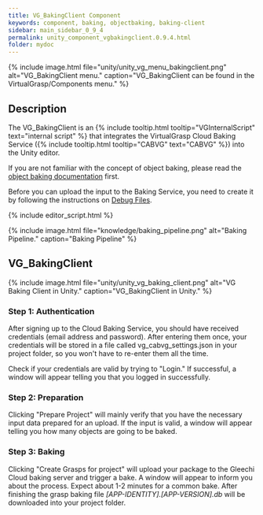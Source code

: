 ```yaml
---
title: VG_BakingClient Component
keywords: component, baking, objectbaking, baking-client
sidebar: main_sidebar_0_9_4
permalink: unity_component_vgbakingclient.0.9.4.html
folder: mydoc
---
```


{% include image.html file="unity/unity_vg_menu_bakingclient.png" alt="VG_BakingClient menu." caption="VG_BakingClient can be found in the VirtualGrasp/Components menu." %}

## Description

The VG_BakingClient is an {% include tooltip.html tooltip="VGInternalScript" text="internal script" %} that integrates the VirtualGrasp Cloud Baking Service ({% include tooltip.html tooltip="CABVG" text="CABVG" %}) into the Unity editor. 

If you are not familiar with the concept of object baking, please read the [object baking documentation](object_baking.html) first.

Before you can upload the input to the Baking Service, you need to create it by following the instructions on [Debug Files](debug_files).

{% include editor_script.html %}

{% include image.html file="knowledge/baking_pipeline.png" alt="Baking Pipeline." caption="Baking Pipeline" %}

## VG_BakingClient

{% include image.html file="unity/unity_vg_baking_client.png" alt="VG Baking Client in Unity." caption="VG_BakingClient in Unity." %}

<!--{% include warning.html content="CABVG is currently ongoing maintenance and an upgrade to version 2.0. It is therefore not available and the documentation below deprecated." %}-->

### Step 1: Authentication

After signing up to the Cloud Baking Service, you should have received credentials (email address and password). After entering them once, your credentials will be stored in a file called vg_cabvg_settings.json in your project folder, so you won't have to re-enter them all the time.

Check if your credentials are valid by trying to "Login." If successful, a window will appear telling you that you logged in successfully.

### Step 2: Preparation

Clicking "Prepare Project" will mainly verify that you have the necessary input data prepared for an upload. If the input is valid, a window will appear telling you how many objects are going to be baked.

### Step 3: Baking

Clicking "Create Grasps for project" will upload your package to the Gleechi Cloud baking server and trigger a bake. A window will appear to inform you about the process. Expect about 1-2 minutes for a common bake. After finishing the grasp baking file *[APP-IDENTITY].[APP-VERSION].db* will be downloaded into your project folder.